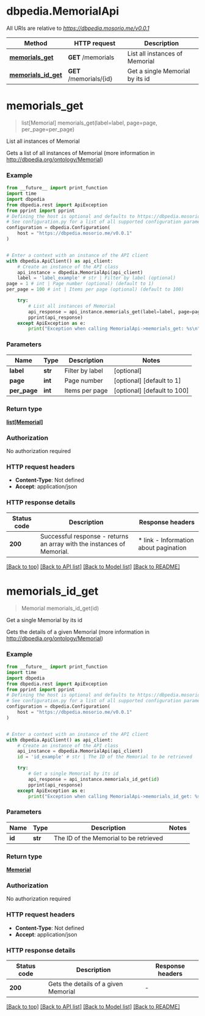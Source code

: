 # dbpedia.MemorialApi

All URIs are relative to *https://dbpedia.mosorio.me/v0.0.1*

Method | HTTP request | Description
------------- | ------------- | -------------
[**memorials_get**](MemorialApi.md#memorials_get) | **GET** /memorials | List all instances of Memorial
[**memorials_id_get**](MemorialApi.md#memorials_id_get) | **GET** /memorials/{id} | Get a single Memorial by its id


# **memorials_get**
> list[Memorial] memorials_get(label=label, page=page, per_page=per_page)

List all instances of Memorial

Gets a list of all instances of Memorial (more information in http://dbpedia.org/ontology/Memorial)

### Example

```python
from __future__ import print_function
import time
import dbpedia
from dbpedia.rest import ApiException
from pprint import pprint
# Defining the host is optional and defaults to https://dbpedia.mosorio.me/v0.0.1
# See configuration.py for a list of all supported configuration parameters.
configuration = dbpedia.Configuration(
    host = "https://dbpedia.mosorio.me/v0.0.1"
)


# Enter a context with an instance of the API client
with dbpedia.ApiClient() as api_client:
    # Create an instance of the API class
    api_instance = dbpedia.MemorialApi(api_client)
    label = 'label_example' # str | Filter by label (optional)
page = 1 # int | Page number (optional) (default to 1)
per_page = 100 # int | Items per page (optional) (default to 100)

    try:
        # List all instances of Memorial
        api_response = api_instance.memorials_get(label=label, page=page, per_page=per_page)
        pprint(api_response)
    except ApiException as e:
        print("Exception when calling MemorialApi->memorials_get: %s\n" % e)
```

### Parameters

Name | Type | Description  | Notes
------------- | ------------- | ------------- | -------------
 **label** | **str**| Filter by label | [optional] 
 **page** | **int**| Page number | [optional] [default to 1]
 **per_page** | **int**| Items per page | [optional] [default to 100]

### Return type

[**list[Memorial]**](Memorial.md)

### Authorization

No authorization required

### HTTP request headers

 - **Content-Type**: Not defined
 - **Accept**: application/json

### HTTP response details
| Status code | Description | Response headers |
|-------------|-------------|------------------|
**200** | Successful response - returns an array with the instances of Memorial. |  * link - Information about pagination <br>  |

[[Back to top]](#) [[Back to API list]](../README.md#documentation-for-api-endpoints) [[Back to Model list]](../README.md#documentation-for-models) [[Back to README]](../README.md)

# **memorials_id_get**
> Memorial memorials_id_get(id)

Get a single Memorial by its id

Gets the details of a given Memorial (more information in http://dbpedia.org/ontology/Memorial)

### Example

```python
from __future__ import print_function
import time
import dbpedia
from dbpedia.rest import ApiException
from pprint import pprint
# Defining the host is optional and defaults to https://dbpedia.mosorio.me/v0.0.1
# See configuration.py for a list of all supported configuration parameters.
configuration = dbpedia.Configuration(
    host = "https://dbpedia.mosorio.me/v0.0.1"
)


# Enter a context with an instance of the API client
with dbpedia.ApiClient() as api_client:
    # Create an instance of the API class
    api_instance = dbpedia.MemorialApi(api_client)
    id = 'id_example' # str | The ID of the Memorial to be retrieved

    try:
        # Get a single Memorial by its id
        api_response = api_instance.memorials_id_get(id)
        pprint(api_response)
    except ApiException as e:
        print("Exception when calling MemorialApi->memorials_id_get: %s\n" % e)
```

### Parameters

Name | Type | Description  | Notes
------------- | ------------- | ------------- | -------------
 **id** | **str**| The ID of the Memorial to be retrieved | 

### Return type

[**Memorial**](Memorial.md)

### Authorization

No authorization required

### HTTP request headers

 - **Content-Type**: Not defined
 - **Accept**: application/json

### HTTP response details
| Status code | Description | Response headers |
|-------------|-------------|------------------|
**200** | Gets the details of a given Memorial |  -  |

[[Back to top]](#) [[Back to API list]](../README.md#documentation-for-api-endpoints) [[Back to Model list]](../README.md#documentation-for-models) [[Back to README]](../README.md)

